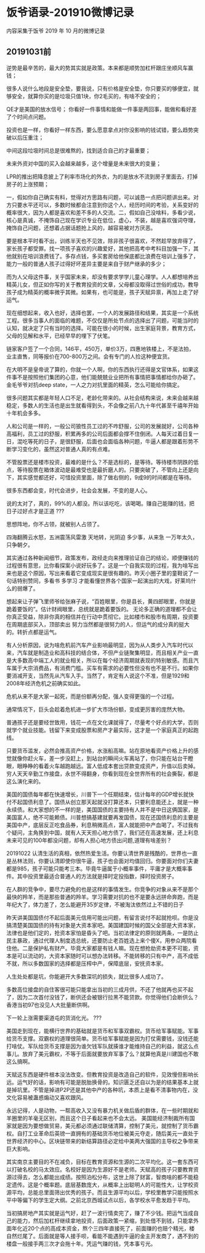 # 饭爷语录-201910微博记录


内容采集于饭爷 2019 年 10 月的微博记录

## 20191031前

逆势是最辛苦的，最大的势其实就是政策。本来都是顺势加杠杆跟庄坐顺风车赢钱；

很多人说什么地段是安全垫，要我说，只有价格是安全垫，你只要买的够便宜，就够安全，就算你买的是垃圾只值1块，你2毛买的，有啥不安全的；

QE才是美国的放水信号；
你看好一件事情和能做一件事是两回事，能做和看好差了个时间点问题。

投资也是一样，你看好一样东西，要么愿意拿点对你没影响的钱试错，要么趋势突破以后压重注；

中间这段垃圾时间总是很难熬的，找到适合自己的才最重要；

未来外资对中国的买入会越来越多，这个增量是未来很大的变量；

LPR的推出把降息披上了利率市场化的外衣，为的是放水不流到房子里面去，打掉房子的上涨预期；

一，假如你自己确实有料，觉得对方思路有问题，可以诚恳一点把问题讲出来。对方只要水平还可以，多数时候都会注意到你这个人，经历时间的考验，关系变好的概率很大，因为人都是喜欢和差不多的人交流。二，假如自己没啥料，多看少说，核心是真诚，不掩饰自己现在学识专业在低位，虚心，不装，越是喜欢强词夺理，掩饰自己问题，还想着占据话题抢上风的，越容易被对方厌恶。

要是根本平时看不出，训练半天也不见效，除非孩子很喜欢，不然趁早放弃得了，家长孩子都受罪。找一项孩子喜欢的兴趣爱好，其他把高考中考科目加强一下，其他就别在培训浪费钱了。多存点钱，多买套房给他保底都比浪费在培训上强多了，能力一般的普通人孩子过得好坏差异主要是来自于财产继承的多少；

而为人父母这件事，关乎国家未来，却没有要求学学儿童心理学。人人都想培养出精英儿女，但正如你写的关于教育投资的文章，父母都没取得过世俗的成功，教导孩子成为精英的概率微乎其微。如果有，也可能是，孩子天赋异禀，再加上走了好运气。

现在细想起来，收入也好，选择也罢，一个人的发展路径和结果，其实是一个系统工程。很多当事人的面临的难题，不仅仅是所处节点的选择出了问题，可能当时的认知，就决定了只有当时的选择。可能在很小的时候，出生家庭背景，教育方式，父母的见解和水平，已经早早的埋下了伏笔。

链家客户签了一个合同，146平，450万，单价3万，四惠地铁楼上，不是法拍，业主直售，同等报价在700-800万之间。会有专门的人捡这种便宜货。

在大明不是皇帝说了算的，你就一个人啊，你的东西执行还得是文官体系，如果这件事不是按照他们集团的心意，他们能兢兢业业把所有事情把事情都给你办砸了。金毛爷爷对抗deep state，一人之力对抗里面的精英，怎么可能给你搞定。

很多问题其实都是年轻人口不足，老龄化带来的。从社会结构来说，未来会越来越稳定，多数人的生活也是出生就看得到头，不会像之前八九十年代甚至千禧年开始十年机会多多。

人和公司是一样的，一般公司狼性员工过的不咋舒服，公司的发展就好，公司各种高福利，员工过的舒服，积累再多的公司后面都会撑不住倒闭。人每天过着日复一日，混吃等死的日子，是很舒服，后面也会面临各种问题，牛逼人都是跟着形势不断学习变化的，虽然这对普通人真的有点难。

不管股票还是楼市投资，最难的是什么？不是选标的，是等待。等待楼市阴跌的低点，等待股票在箱体波动是最难受也是最折磨人的。只要突破了，不管向上还是向下，其实感觉都还好，可惜投资里面，除了做右侧的，9成9的时间都是在等待。

很多东西都会变，时代会进步，社会会发展，不变的是人心。

说的太对了，真的，99%的人都没。所以该吃吃，该喝喝。赚自己能赚的钱，把日子过好点才是正道 ???

思想阵地，你不占领，就被别人占领了。

四海翻腾云水怒，五洲震荡风雷激 天地转，光阴迫 多少事，从来急 一万年太久，只争朝夕。

其实通过各种新闻细节，政策发布，政经走向来推理验证自己的结论，顺便赚钱的过程很有意思，比你看探案小说好玩多了。这是一个自我实现的过程，我为啥写出来也是这个原因，写出来看着它变成现实是很有趣的。昨天小圈子里的童鞋说了一句话特别赞同，多看书 多学习 才能看懂世界各个国家一起演出的大戏，好莱坞什么的弱爆了。

想起来让子弹飞里师爷给张麻子说，“百姓眼里，你是县长，黄四郎眼里，你就是跪着要饭的”。估计财阀眼里，总统就是跪着要饭的。
无论多正确的道理都不会让你真正受益，除非你真的相信并在行动中贯彻它。比如楼市和股市有周期，投资要在周期底部买入，顶部卖出
努力当然都是很努力的人，但运气的成分真的挺大的。转折点都是运气。

有人分析原因，说为啥危机前汽车产业影响最明显，因为从人类步入汽车时代以来，汽车就是制造业和高科技的结合体，不但产业链聚集明显，而且相关产业一直是大多数高中端工人的就业相关，所以在每个经济周期就表现的特别敏感。而且汽车属于大宗消费品，有消费门槛。买车有需求的必要性但没有也不是不行。如果你要消减开支，当然先从汽车入手。当然了，肯定有人说这个不准，但是1929和2008年经济危机之前确实如此。

危机从来不是大家一起死，而是份额再分配，强人变得更强的一个过程。

通常情况下，巨头会趁着危机进一步扩大市场份额，变成更厉害的庞然大物。

普通孩子还是要经世致用，钱花一点在文化课就得了，尽量考个好点的大学，否则就学个就业技能。钱留下来变成股票和房产才最实际，这才是一个家庭真正的起跑线。

只要货币滥发，必然会推高资产价格，水涨船高嘛。站在原地看资产价格上升的感觉就像你赶火车，差一步没赶上，到站台的瞬间火车离站了，你只能在站台干瞪眼，眼睁睁的看着火车越跑越远。富人低成本套出贷款变成资产，升值以后卖掉。穷人天天辛勤工作接盘，永世不得翻身，你看到现在全世界所有的社会撕裂，都是这么演化来的。

美国的国债每年都在快速增长，川普下一个任期结束，估计每年的GDP增长就快付不起国债利息了。国债从创立那天起就没打算还本，只要利息能还上，就是一种永续债。和大家想的不一样的是，美国国债的主要持有人并不是中日这俩国家，是美国富人，绝不可能赖债。川普想搞基建就要再发国债，现在还国债利息的主要是美国中产，底层反正吃食品券，利息稍微高点，富人就能把中产血喝了。不过我有个疑问，主角换到中国，就有人天天担心地方债了，我们还在高速发展，还上利息未来可见的100年都没问题，却有人担心地方债出问题,道理有啥差别？

20191022
认清生活的真相，依然热爱生活。你要认清世界是残酷的，世界也一直是丛林法则，你要认清即使你很牛逼，孩子也会面对均值回归。你要面对你们夫妻都是985，孩子可能只能考三本。毕竟牛逼属于小概率事件，平庸才是大概率事件。其中投资里最适合普通人的方法就是择时定投指数，择时投资房子。

在人群的竞争中，要尽力避免的也是这样的事情发生。你竞争的对象从来不是那个最快的羚羊，而是那些普通的羚羊。学习需要对抗的也不是要永远拼命奔跑，而是年纪大了，体力差了，怎么能避开35岁定律，不被淘汰依然过上不错的日子

昨天讲美国国债付不起后面美元信用可能出问题，有留言说付不起就抢呗。你是没搞清楚美国国债的持有对象是大资本家吧。美国建国时候的国父全部是大资本家，法律也是他们定的，抢资本家怕是昏头了吧。当初法律定的原则就两条，一是防止民主暴政，通过代理人制度选总统，还要防止老百姓选上来个傻X，用参众两院看住他。二是保护私有财产。毕竟大家都是有钱人嘛。现在想抢劫资本更不可能，资本是可以流动的，大资本家随时可以想办法转移。不能转移的只有中产，高不成低不就，所以多数国家的选择都是压榨中产，保障底层，安抚资本家。

人生处处都是坑，你能避开大多数深坑的损失，就比很多人成功了。

多数高位接盘的自住客很可能只能拿出当初的三成月供，不还了他就再也买不起了，因为二次首付没钱了，断供还会被银行拉黑不能贷款。你觉得他们会断供么？香港当初97也没见人大批量断供啊。

下一轮上涨需要渠道屯的货消化光。 ???

美国走到现在，能横行世界的基础就是货币和军事双霸权。货币给军事赋能。军事给货币支撑。双霸权的道理很简单。货币给军事赋能是因为打仗需要钱，没钱还能打啥仗。军队给货币支撑是因为谁欠钱军队就揍谁才能维持自己的利益，就这么点事儿。放弃了美元霸权，不等于后面就要放弃军事了么？就算他真是川建国也不敢这么搞啊。

天赋这东西是硬件根本没法改变。但教育投资是改造自己的软件，见效慢但影响长远。运气好的话，影响有可能是脱胎换骨的。知识匮乏还自以为是的结果基本上就是掉坑里。不管是掉进P2P还是其他中产的各种坑，本质上是看不清事物内在，没文化容易被蛊惑煽动又喜欢跟风。

永远记得，人是动物，一帮高收入又没有暴力机关做后盾的群体，在一些时期就和羊圈里的羊毫无区别，而且这个日子看起来也不会太远。
美国能经济制裁所有国家就是因为要想做贸易，美元都必须通过联储清算，控制了美元，就控制了货币霸权。自打工业革命后英镑一直拥有的基础货币地位被美元夺走，随后美元一直处于世界经济的中心。区块链带来的新结算路径必定给中美两大强国的主导权之争带来巨大影响。

其实南京主要目的不在减负，目标在教育资源和生源的二次平均化。这一套东西可以打破名校的马太效应。名校好是因为生源好不是老师。天赋高的孩子只要教育资源过得去，怎么都能出成绩。按照泊松分布，这世上除了财富，智商啥的都不能稳定遗传。这是个概率题。底层基数庞大，从概率上出聪明人的可能性大，让学校资源平均，总能总里面筛出优秀的孩子。而且生源平均以后，学校里教学只能按照水平中等偏下的学生定大纲。之前北京西城试点以后，各学校水平愈发趋于平均。

当初搞房地产其实就是运气好，赶了一波行情卖完了，赚了不少钱。把运气当成自己的能力，然后加杠杆继续拿地投资，后面政策一紧缩，到处借不到钱，只能拿外面年化近20个点的高成本资金，熬个三四年直接死了，前面赚的也赔个精光，楼自然烂尾了。后面就是等人接手呗，看能不能遇到牛逼的金主开发商了，遇不到的楼盘一般接手两三次才会拖十年。凭运气赚的钱，凭本事亏光。






